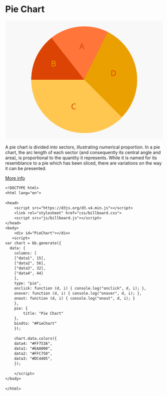 # Pie Chart

![image](assets/image.svg)

A pie chart is divided into sectors, illustrating numerical proportion. In a pie chart, the arc length of each sector (and consequently its central angle and area), is proportional to the quantity it represents. While it is named for its resemblance to a pie which has been sliced, there are variations on the way it can be presented.

[More info](http://datavizproject.com/data-type/pie-chart/)


    <!DOCTYPE html>
    <html lang="en">
    
    <head> 
        <script src="https://d3js.org/d3.v4.min.js"></script>
        <link rel="stylesheet" href="css/billboard.css">
        <script src="js/billboard.js"></script>    
    </head>
    <body>
        <div id="PieChart"></div>
       <script>
    var chart = bb.generate({
      data: {
        columns: [
    	["data1", 15],
    	["data2", 56],
        ["data3", 32],
        ["data4", 44]
        ],
        type: "pie",
        onclick: function (d, i) { console.log("onclick", d, i); },
        onover: function (d, i) { console.log("onover", d, i); },
        onout: function (d, i) { console.log("onout", d, i); }
        },       
        pie: {
            title: "Pie Chart"
        },
        bindto: "#PieChart"
        });
    
        chart.data.colors({
        data4: "#FF753A",
        data1: "#EAA000",
        data2: "#FFC750",
        data3: "#DC4405",
        });
    
        </script>
    </body>
    
    </html>

